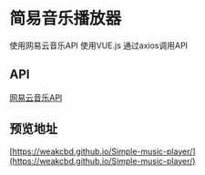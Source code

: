 # 简易音乐播放器
使用网易云音乐API
使用VUE.js 通过axios调用API

## API
[网易云音乐API](https://autumnfish.cn/)
## 预览地址
[https://weakcbd.github.io/Simple-music-player/](https://weakcbd.github.io/Simple-music-player/)
